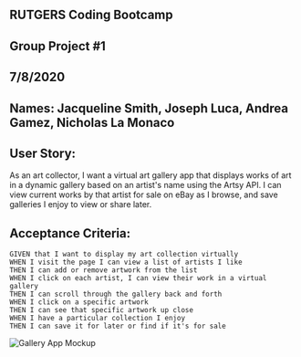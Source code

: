 ## RUTGERS Coding Bootcamp
## Group Project #1
## 7/8/2020

## Names: Jacqueline Smith, Joseph Luca, Andrea Gamez, Nicholas La Monaco

## User Story:

As an art collector, I want a virtual art gallery app that displays works of art in a dynamic gallery 
based on an artist's name using the Artsy API. I can view current works by that artist for sale on eBay 
as I browse, and save galleries I enjoy to view or share later.  


## Acceptance Criteria:
````
GIVEN that I want to display my art collection virtually
WHEN I visit the page I can view a list of artists I like
THEN I can add or remove artwork from the list
WHEN I click on each artist, I can view their work in a virtual gallery
THEN I can scroll through the gallery back and forth
WHEN I click on a specific artwork
THEN I can see that specific artwork up close
WHEN I have a particular collection I enjoy
THEN I can save it for later or find if it's for sale
````
![Gallery App Mockup](https://user-images.githubusercontent.com/65572319/86984233-01d35300-c15c-11ea-8fa2-6973b576178a.png)

